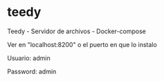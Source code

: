 # teedy
Teedy - Servidor de archivos - Docker-compose

Ver en "localhost:8200" o el puerto en que lo instalo

Usuario: admin

Password: admin
